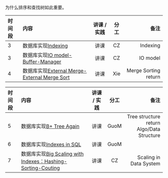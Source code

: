 为什么排序和查找树如此重要。


|时间段  |  内容    | 讲课 / 实践     |  分工  |  备注       |
| :---  |   :----   |   :----:    |    :----:    | ---: |
|   3   |  数据库实现[Indexing](12-13_Indexing-IO_Model-External_Merge.pdf)    |   讲课  |   CZ  |  Indexing  |
|   3   |  数据库实现[IO model-Buffer-Manager](12-13_Indexing-IO_Model-External_Merge.pdf)    |   讲课  |   CZ  |  IO model  |
|   4   |  数据库实现[External Merge-External Merge Sort](12-13_Indexing-IO_Model-External_Merge.pdf)  |   讲课  |   Xie  |  Merge Sorting return  |


|时间段  |  内容    | 讲课 / 实践     |  分工  |  备注       |
| :---  |   :----   |   :----:    |    :----:    | ---: |
|   5   | 数据库实现[B+ Tree Again](13_B_Plus_Trees.pdf) | 讲课 | GuoM   | Tree structure return<br />Algo/Data Structure |
|   6   | 数据库实现[Indexes in SQL](../../../Computing/DataSystem/cs245-2017/CS245-Notes52-Index_in_SQL.pdf) | 讲课 | GuoM   |      |
|   7   | 数据库实现[Big Scaling with Indexes：Hashing-Sorting-Couting](12-15-Big_Scaling_with_Indexes-Hashing-Sorting-Couting.pdf) | 讲课| CZ   | Scaling in Data System |

